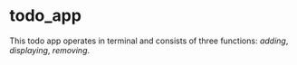 # todo_app

This todo app operates in terminal and consists of three functions: *adding*, *displaying*, *removing*.

